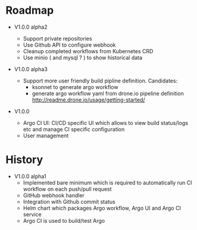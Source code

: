 # Roadmap

* V1.0.0 alpha2
  * Support private repositories
  * Use Github API to configure webhook
  * Cleanup completed workflows from Kubernetes CRD
  * Use minio ( and mysql ? ) to show historical data

* V1.0.0 alpha3
  * Support more user friendly build pipline definition. Candidates:
    * ksonnet to generate argo workflow
    * generate argo workflow yaml from drone.io pipeline definition http://readme.drone.io/usage/getting-started/  

* V1.0.0
  * Argo CI UI: CI/CD specific UI which allows to view build status/logs etc and manage CI specific configuration
  * User management

# History

* V1.0.0 alpha1
  * Implemented bare minimum which is required to automatically run CI workflow on each push/pull request
  * GitHub webhook handler
  * Integration with Github commit status
  * Helm chart which packages Argo workflow, Argo UI and Argo CI service
  * Argo CI is used to build/test Argo
